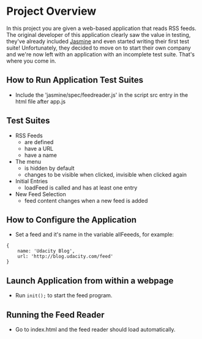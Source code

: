 # Project Overview

In this project you are given a web-based application that reads RSS feeds. The original developer of this application clearly saw the value in testing, they've already included [Jasmine](http://jasmine.github.io/) and even started writing their first test suite! Unfortunately, they decided to move on to start their own company and we're now left with an application with an incomplete test suite. That's where you come in.


## How to Run Application Test Suites

* Include the 'jasmine/spec/feedreader.js' in the script src entry in the html file after app.js

## Test Suites

* RSS Feeds
  - are defined
  - have a URL
  - have a name
* The menu
  - is hidden by default
  - changes to be visible when clicked, invisible when clicked again
* Initial Entries
  - loadFeed is called and has at least one entry
* New Feed Selection
  - feed content changes when a new feed is added
  
## How to Configure the Application

* Set a feed and it's name in the variable allFeeeds, for example:
```
{
    name: 'Udacity Blog',
    url: 'http://blog.udacity.com/feed'
}
```
## Launch Application from within a webpage

* Run `init();` to start the feed program.

## Running the Feed Reader

* Go to index.html and the feed reader should load automatically.